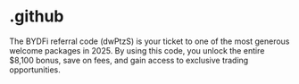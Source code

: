 # .github
The BYDFi referral code (dwPtzS) is your ticket to one of the most generous welcome packages in 2025. By using this code, you unlock the entire $8,100 bonus, save on fees, and gain access to exclusive trading opportunities.
